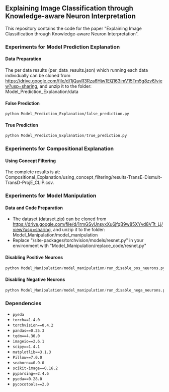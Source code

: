 ## Explaining  Image Classification through Knowledge-aware Neuron Interpretation

This repository contains the code for the paper "Explaining  Image Classification through Knowledge-aware Neuron Interpretation".



### Experiments for Model Prediction Explanation

#### Data Preparation

The per data results (per_data_results.json) which  running each data individually can be cloned from https://drive.google.com/file/d/1jQavR3Rza6Hjw1EQ163imV15Tm5g8zv6/view?usp=sharing, and unzip it to the folder: Model_Prediction_Explanation/data

#### False Prediction

```
python Model_Prediction_Explanation/false_prediction.py
```

#### True Prediction

```python
python Model_Prediction_Explanation/true_prediction.py
```





### Experiments for  Compositional Explanation

#### Using Concept Filtering

The complete results is at: Compositional_Explanation/using_concept_filtering/results-TransE-Dismult-TransD-ProjE_CLIP.csv. 





### Experiments for Model Manipulation

#### Data and Code Preparation

- The dataset (dataset.zip) can be cloned from https://drive.google.com/file/d/1rmGSvUnsyxXu6jfqB9w85XYvd8VTt_Lj/view?usp=sharing, and unzip it to the folder: Model_Manipulation/model_manipulation
- Replace "/site-packages/torchvision/models/resnet.py" in your environment with "Model_Manipulation/replace_code/resnet.py"

#### Disabling Positive Neurons

```python
python Model_Manipulation/model_manipulation/run_disable_pos_neurons.py
```

#### Disabling Negative Neurons

```python
python Model_Manipulation/model_manipulation/run_disable_nega_neurons.py
```






### Dependencies

- `pyeda`
- `torch==1.4.0`
- `torchvision==0.4.2`
- `pandas==0.25.3`
- `tqdm==4.30.0`
- `imageio==2.6.1`
- `scipy==1.4.1`
- `matplotlib==3.1.3`
- `Pillow==7.0.0`
- `seaborn==0.9.0`
- `scikit-image==0.16.2`
- `pyparsing==2.4.6`
- `pyeda==0.28.0` 
- `pycocotools==2.0`
